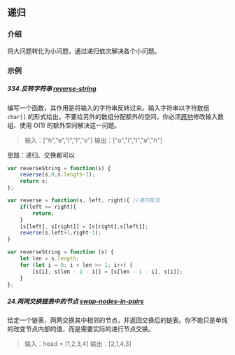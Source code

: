 ## 递归

### 介绍

将大问题转化为小问题，通过递归依次解决各个小问题。

### 示例

##### 334.反转字符串 [reverse-string](https://leetcode-cn.com/problems/reverse-string/)

编写一个函数，其作用是将输入的字符串反转过来。输入字符串以字符数组 `char[]` 的形式给出。不要给另外的数组分配额外的空间，你必须[原地](https://baike.baidu.com/item/原地算法)修改输入数组、使用 O(1) 的额外空间解决这一问题。

> 输入：["h","e","l","l","o"]
> 输出：["o","l","l","e","h"]

思路：递归、交换都可以

```js
var reverseString = function(s) { 
    reverse(s,0,s.length-1);
    return s;
};

var reverse = function(s, left, right){ //递归写法
    if(left >= right){
        return;
    }
    [s[left], s[right]] = [s[right],s[left]];
    reverse(s,left+1,right-1);
}
```

```js
var reverseString = function (s) {
    let len = s.length;
    for (let i = 0; i < len >> 1; i++) {
        [s[i], s[len - 1 - i]] = [s[len - 1 - i], s[i]];
    }
};
```

##### 24.两两交换链表中的节点 [swap-nodes-in-pairs](https://leetcode-cn.com/problems/swap-nodes-in-pairs/)

给定一个链表，两两交换其中相邻的节点，并返回交换后的链表。你不能只是单纯的改变节点内部的值，而是需要实际的进行节点交换。

> 输入：head = [1,2,3,4]
> 输出：[2,1,4,3]

```js

```

